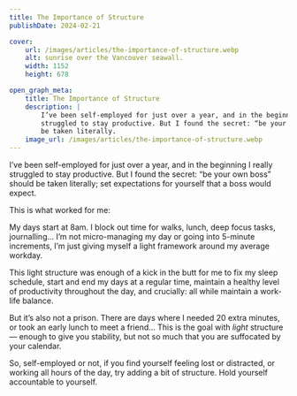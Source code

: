 ```yaml
---
title: The Importance of Structure
publishDate: 2024-02-21

cover:
    url: /images/articles/the-importance-of-structure.webp
    alt: sunrise over the Vancouver seawall.
    width: 1152
    height: 678

open_graph_meta:
    title: The Importance of Structure
    description: |
        I’ve been self-employed for just over a year, and in the beginning I really
        struggled to stay productive. But I found the secret: “be your own boss” should
        be taken literally.
    image_url: /images/articles/the-importance-of-structure.webp
---
```


I’ve been self-employed for just over a year, and in the beginning I really
struggled to stay productive. But I found the secret: “be your own boss” should
be taken literally; set expectations for yourself that a boss would expect.

This is what worked for me:

My days start at 8am. I block out time for walks, lunch, deep focus tasks,
journalling… I’m not micro-managing my day or going into 5-minute increments,
I’m just giving myself a light framework around my average workday.

This light structure was enough of a kick in the butt for me to fix my sleep
schedule, start and end my days at a regular time, maintain a healthy level of
productivity throughout the day, and crucially: all while maintain a work-life
balance.

But it’s also not a prison. There are days where I needed 20 extra minutes, or
took an early lunch to meet a friend… This is the goal with *light* structure —
enough to give you stability, but not so much that you are suffocated by your
calendar.

So, self-employed or not, if you find yourself feeling lost or distracted, or
working all hours of the day, try adding a bit of structure. Hold yourself
accountable to yourself.

